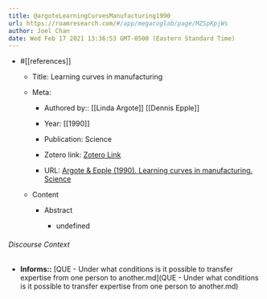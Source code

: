 ```yaml
---
title: @argoteLearningCurvesManufacturing1990
url: https://roamresearch.com/#/app/megacoglab/page/MZSpKpjWs
author: Joel Chan
date: Wed Feb 17 2021 13:36:53 GMT-0500 (Eastern Standard Time)
---
```


- #[[references]]

    - Title: Learning curves in manufacturing

    - Meta:

        - Authored by:: [[Linda Argote]] [[Dennis Epple]]

        - Year: [[1990]]

        - Publication: Science

        - Zotero link: [Zotero Link](zotero://select/items/7_8SJAN9Z9)

        - URL: [Argote & Epple (1990). Learning curves in manufacturing. Science](undefined)

    - Content

        - Abstract

            - undefined

###### Discourse Context

- **Informs::** [QUE - Under what conditions is it possible to transfer expertise from one person to another.md](QUE - Under what conditions is it possible to transfer expertise from one person to another.md)


